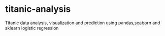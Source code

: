 # titanic-analysis

Titanic data analysis, visualization and prediction using pandas,seaborn and sklearn logistic regression
